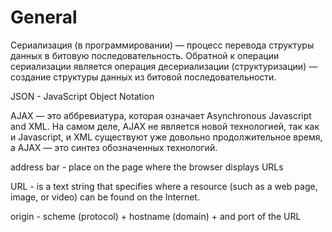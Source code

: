 # General

Сериализация (в программировании) — процесс перевода структуры данных в битовую последовательность. Обратной к операции сериализации является операция десериализации (структуризации) — создание структуры данных из битовой последовательности.

JSON  - JavaScript Object Notation

AJAX — это аббревиатура, которая означает Asynchronous Javascript and XML. На самом деле, AJAX не является новой технологией, так как и Javascript, и XML существуют уже довольно продолжительное время, а AJAX — это синтез обозначенных технологий.

address bar - place on the page where the browser displays URLs

URL - is a text string that specifies where a resource (such as a web page, image, or video) can be found on the Internet.

origin - scheme (protocol) + hostname (domain) + and port of the URL
